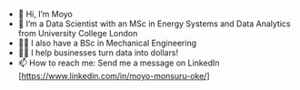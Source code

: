 - 👋 Hi, I’m Moyo
- 👀 I’m a Data Scientist with an MSc in Energy Systems and Data Analytics from University College London
- 👨‍🎓 I also have a BSc in Mechanical Engineering
- 👨‍💻 I help businesses turn data into dollars!
- 📫 How to reach me: Send me a message on LinkedIn [https://www.linkedin.com/in/moyo-monsuru-oke/]

<!---
OkeMoyo/OkeMoyo is a ✨ special ✨ repository because its `README.md` (this file) appears on your GitHub profile.
You can click the Preview link to take a look at your changes.
--->
